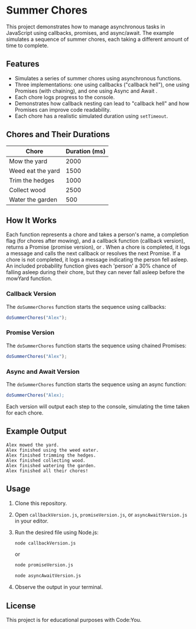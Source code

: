 # Summer Chores

This project demonstrates how to manage asynchronous tasks in JavaScript using callbacks, promises, and async/await. The example simulates a sequence of summer chores, each taking a different amount of time to complete.

## Features

- Simulates a series of summer chores using asynchronous functions.
- Three implementations: one using callbacks ("callback hell"), one using Promises (with chaining), and one using Async and Await .
- Each chore logs progress to the console.
- Demonstrates how callback nesting can lead to "callback hell" and how Promises can improve code readability.
- Each chore has a realistic simulated duration using `setTimeout`.

## Chores and Their Durations

| Chore                | Duration (ms) |
|----------------------|---------------|
| Mow the yard         | 2000          |
| Weed eat the yard    | 1500          |
| Trim the hedges      | 1000          |
| Collect wood         | 2500          |
| Water the garden     | 500           |

## How It Works

Each function represents a chore and takes a person's name, a completion flag (for chores after mowing), and a callback function (callback version), returns a Promise (promise version), or . When a chore is completed, it logs a message and calls the next callback or resolves the next Promise. If a chore is not completed, it logs a message indicating the person fell asleep. An included probability function gives each 'person' a 30% chance of falling asleep during their chore, but they can never fall asleep before the mowYard function.

### Callback Version

The `doSummerChores` function starts the sequence using callbacks:

```javascript
doSummerChores("Alex");
```

### Promise Version

The `doSummerChores` function starts the sequence using chained Promises:

```javascript
doSummerChores("Alex");
```
### Async and Await Version

The `doSummerChores` function starts the sequence using an async function:

```javascript
doSummerChores("Alex);
```
Each version will output each step to the console, simulating the time taken for each chore.

## Example Output

```
Alex mowed the yard.
Alex finished using the weed eater.
Alex finished trimming the hedges.
Alex finished collecting wood.
Alex finished watering the garden.
Alex finished all their chores!
```

## Usage

1. Clone this repository.
2. Open `callbackVersion.js`, `promiseVersion.js`, or `asyncAwaitVersion.js` in your editor.
3. Run the desired file using Node.js:

   ```sh
   node callbackVersion.js
   ```
   or
   ```sh
   node promiseVersion.js
   ```
   ```sh
   node asyncAwaitVersion.js
   ```
4. Observe the output in your terminal.

## License

This project is for educational purposes with Code:You.
